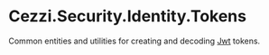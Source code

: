 # Cezzi.Security.Identity.Tokens
Common entities and utilities for creating and decoding [Jwt](https://en.wikipedia.org/wiki/JSON_Web_Token) tokens.
